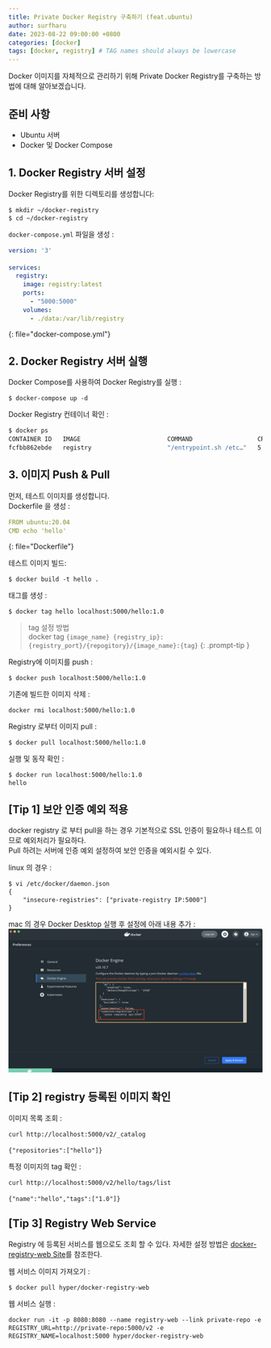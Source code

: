 ```yaml
---
title: Private Docker Registry 구축하기 (feat.ubuntu)
author: surfharu
date: 2023-08-22 09:00:00 +0800
categories: [docker]
tags: [docker, registry] # TAG names should always be lowercase
---
```


Docker 이미지를 자체적으로 관리하기 위해 Private Docker Registry를 구축하는 방법에 대해 알아보겠습니다.

## 준비 사항
- Ubuntu 서버
- Docker 및 Docker Compose


## 1. Docker Registry 서버 설정
Docker Registry를 위한 디렉토리를 생성합니다:
```console
$ mkdir ~/docker-registry
$ cd ~/docker-registry
```

`docker-compose.yml` 파일을 생성 :
```yaml
version: '3'

services:
  registry:
    image: registry:latest
    ports:
      - "5000:5000"
    volumes:
      - ./data:/var/lib/registry
```
{: file="docker-compose.yml"}

## 2. Docker Registry 서버 실행
Docker Compose를 사용하여 Docker Registry를 실행 :
```console
$ docker-compose up -d
```

Docker Registry 컨테이너 확인 :
```sh
$ docker ps
CONTAINER ID   IMAGE                        COMMAND                  CREATED         STATUS         PORTS                                       NAMES
fcfbb862ebde   registry                     "/entrypoint.sh /etc…"   5 seconds ago   Up 2 seconds   0.0.0.0:5000->5000/tcp, :::5000->5000/tcp   registry
```

## 3. 이미지 Push & Pull
먼저, 테스트 이미지를 생성합니다.  
Dockerfile 을 생성 : 
```yaml
FROM ubuntu:20.04
CMD echo 'hello'
```
{: file="Dockerfile"}

테스트 이미지 빌드:
```console
$ docker build -t hello .
```

태그를 생성 :
```console
$ docker tag hello localhost:5000/hello:1.0
```

> tag 설정 방법  
>  docker tag `{image_name} {registry_ip}:{registry_port}/{repogitory}/{image_name}:{tag}`
{: .prompt-tip }

Registry에 이미지를 push : 
```console
$ docker push localhost:5000/hello:1.0
```

기존에 빌드한 이미지 삭제 :
```console
docker rmi localhost:5000/hello:1.0
```

Registry 로부터 이미지 pull :
```console
$ docker pull localhost:5000/hello:1.0
```

실행 및 동작 확인 : 
```console
$ docker run localhost:5000/hello:1.0
hello
```

## [Tip 1] 보안 인증 예외 적용
docker registry 로 부터 pull을 하는 경우 기본적으로 SSL 인증이 필요하나 테스트 이므로 예외처리가 필요하다.   
Pull 하려는 서버에 인증 예외 설정하여 보안 인증을 예외시킬 수 있다.  

linux 의 경우 :  
```console
$ vi /etc/docker/daemon.json
{
    "insecure-registries": ["private-registry IP:5000"]
}
```

mac 의 경우 Docker Desktop 실행 후 설정에 아래 내용 추가 : 
![](/assets/images/docker-7-1.png)


## [Tip 2] registry 등록된 이미지 확인
이미지 목록 조회 : 
```console
curl http://localhost:5000/v2/_catalog

{"repositories":["hello"]}
```

특정 이미지의 tag 확인 : 
```console
curl http://localhost:5000/v2/hello/tags/list

{"name":"hello","tags":["1.0"]}
```

## [Tip 3] Registry Web Service
Registry 에 등록된 서비스를 웹으로도 조회 할 수 있다.
자세한 설정 방법은 [docker-registry-web Site](https://hub.docker.com/r/hyper/docker-registry-web/)를 참조한다.

웹 서비스 이미지 가져오기 : 
```console
$ docker pull hyper/docker-registry-web
```

웹 서비스 실행 : 
```console
docker run -it -p 8080:8080 --name registry-web --link private-repo -e REGISTRY_URL=http://private-repo:5000/v2 -e REGISTRY_NAME=localhost:5000 hyper/docker-registry-web 
```

